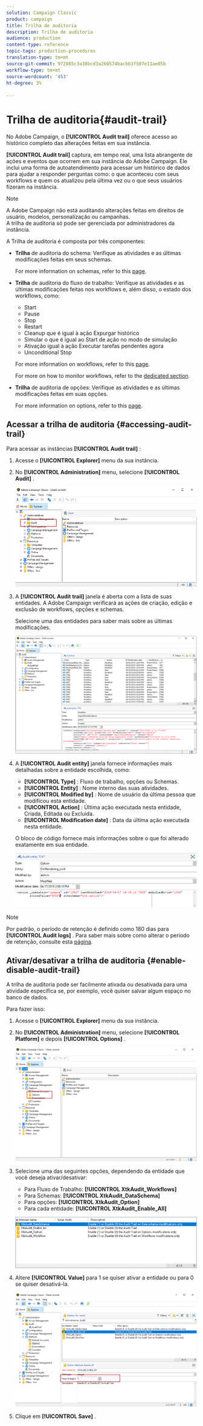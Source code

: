 ```yaml
---
solution: Campaign Classic
product: campaign
title: Trilha de auditoria
description: Trilha de auditoria
audience: production
content-type: reference
topic-tags: production-procedures
translation-type: tm+mt
source-git-commit: 972885c3a38bcd3a260574bacbb3f507e11ae05b
workflow-type: tm+mt
source-wordcount: '453'
ht-degree: 3%

---
```



# Trilha de auditoria{#audit-trail}

No Adobe Campaign, o **[!UICONTROL Audit trail]** oferece acesso ao histórico completo das alterações feitas em sua instância.

**[!UICONTROL Audit trail]** captura, em tempo real, uma lista abrangente de ações e eventos que ocorrem em sua instância do Adobe Campaign. Ele inclui uma forma de autoatendimento para acessar um histórico de dados para ajudar a responder perguntas como: o que aconteceu com seus workflows e quem os atualizou pela última vez ou o que seus usuários fizeram na instância.

>[!NOTE]
>
>A Adobe Campaign não está auditando alterações feitas em direitos de usuário, modelos, personalização ou campanhas.\
>A trilha de auditoria só pode ser gerenciada por administradores da instância.

A Trilha de auditoria é composta por três componentes:

* **Trilha** de auditoria do schema: Verifique as atividades e as últimas modificações feitas em seus schemas.

   For more information on schemas, refer to this [page](../../configuration/using/data-schemas.md).

* **Trilha** de auditoria do fluxo de trabalho: Verifique as atividades e as últimas modificações feitas nos workflows e, além disso, o estado dos workflows, como:

   * Start
   * Pause
   * Stop
   * Restart
   * Cleanup que é igual à ação Expurgar histórico
   * Simular o que é igual ao Start de ação no modo de simulação
   * Ativação igual à ação Executar tarefas pendentes agora
   * Unconditional Stop

   For more information on workflows, refer to this [page](../../workflow/using/about-workflows.md).

   For more on how to monitor workflows, refer to the [dedicated section](../../workflow/using/monitoring-workflow-execution.md).

* **Trilha** de auditoria de opções: Verifique as atividades e as últimas modificações feitas em suas opções.

   For more information on options, refer to this [page](../../installation/using/configuring-campaign-options.md).

## Acessar a trilha de auditoria {#accessing-audit-trail}

Para acessar as instâncias **[!UICONTROL Audit trail]** :

1. Acesse o **[!UICONTROL Explorer]** menu da sua instância.
1. No **[!UICONTROL Administration]** menu, selecione **[!UICONTROL Audit]** .

   ![](assets/audit_trail_1.png)

1. A **[!UICONTROL Audit trail]** janela é aberta com a lista de suas entidades. A Adobe Campaign verificará as ações de criação, edição e exclusão de workflows, opções e schemas.

   Selecione uma das entidades para saber mais sobre as últimas modificações.

   ![](assets/audit_trail_2.png)

1. A **[!UICONTROL Audit entity]** janela fornece informações mais detalhadas sobre a entidade escolhida, como:

   * **[!UICONTROL Type]** : Fluxo de trabalho, opções ou Schemas.
   * **[!UICONTROL Entity]** : Nome interno das suas atividades.
   * **[!UICONTROL Modified by]** : Nome de usuário da última pessoa que modificou esta entidade.
   * **[!UICONTROL Action]** : Última ação executada nesta entidade, Criada, Editada ou Excluída.
   * **[!UICONTROL Modification date]** : Data da última ação executada nesta entidade.

   O bloco de código fornece mais informações sobre o que foi alterado exatamente em sua entidade.

   ![](assets/audit_trail_3.png)

>[!NOTE]
>
>Por padrão, o período de retenção é definido como 180 dias para **[!UICONTROL Audit logs]** . Para saber mais sobre como alterar o período de retenção, consulte esta [página](../../production/using/database-cleanup-workflow.md#deployment-wizard).

## Ativar/desativar a trilha de auditoria {#enable-disable-audit-trail}

A trilha de auditoria pode ser facilmente ativada ou desativada para uma atividade específica se, por exemplo, você quiser salvar algum espaço no banco de dados.

Para fazer isso:

1. Acesse o **[!UICONTROL Explorer]** menu da sua instância.
1. No **[!UICONTROL Administration]** menu, selecione **[!UICONTROL Platform]** e depois **[!UICONTROL Options]** .

   ![](assets/audit_trail_4.png)

1. Selecione uma das seguintes opções, dependendo da entidade que você deseja ativar/desativar:

   * Para Fluxo de Trabalho: **[!UICONTROL XtkAudit_Workflows]**
   * Para Schemas: **[!UICONTROL XtkAudit_DataSchema]**
   * Para opções: **[!UICONTROL XtkAudit_Option]**
   * Para cada entidade: **[!UICONTROL XtkAudit_Enable_All]**

   ![](assets/audit_trail_5.png)

1. Altere **[!UICONTROL Value]** para 1 se quiser ativar a entidade ou para 0 se quiser desativá-la.

   ![](assets/audit_trail_6.png)

1. Clique em **[!UICONTROL Save]** .

